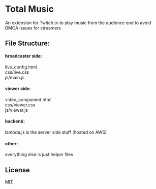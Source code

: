 # Total Music

An extension for Twitch.tv to play music from the audience end to avoid DMCA issues for streamers


## File Structure:
#### broadcaster side:
live_config.html  
css/live.css  
js/main.js  


#### viewer side:
video_component.html  
css/viewer.css  
js/viewer.js  

#### backend: 
lambda.js is the server side stuff (hosted on AWS)

#### other:
everything else is just helper files



## License
[MIT](https://choosealicense.com/licenses/mit/)